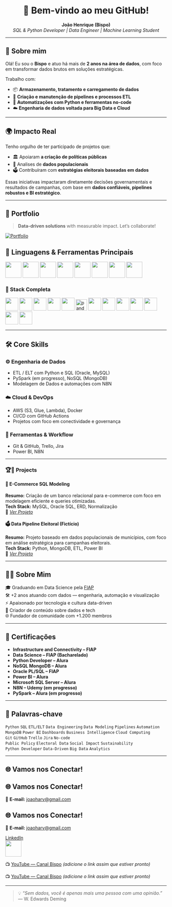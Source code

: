 <h1 align="center">🚀 Bem-vindo ao meu GitHub!</h1>

<p align="center">
  <strong>João Henrique (Bispo)</strong><br>
  <em>SQL & Python Developer | Data Engineer | Machine Learning Student</em>
</p>

---

## 🎯 Sobre mim

Olá! Eu sou o **Bispo** e atuo há mais de **2 anos na área de dados**, com foco em transformar dados brutos em soluções estratégicas.

Trabalho com:

- 📦 **Armazenamento, tratamento e carregamento de dados**
- 🔁 **Criação e manutenção de pipelines e processos ETL**
- 🤖 **Automatizações com Python e ferramentas no-code**
- ☁️ **Engenharia de dados voltada para Big Data e Cloud**

---

## 🌍 Impacto Real

Tenho orgulho de ter participado de projetos que:

- 🏛️ Apoiaram **a criação de políticas públicas**
- 🧮 Analises de **dados populacionais**
- 🗳️ Contribuíram com **estratégias eleitorais baseadas em dados**

Essas iniciativas impactaram diretamente decisões governamentais e resultados de campanhas, com base em **dados confiáveis, pipelines robustos e BI estratégico**.


---

## :star2: **Portfolio**
> **Data-driven solutions** with measurable impact. Let’s collaborate!  

[![Portfolio](https://img.shields.io/badge/Portfolio-João%20Harv%20Bispo-blue?style=flat-square&logo=firefox)](https://joaoharvbispo.github.io)  

## 🐍 Linguagens & Ferramentas Principais

<img width=50 src="https://cdn.jsdelivr.net/gh/devicons/devicon@latest/icons/python/python-original-wordmark.svg" />
          
<img width=50 src="https://cdn.jsdelivr.net/gh/devicons/devicon@latest/icons/azuresqldatabase/azuresqldatabase-original.svg" />

 <img width=50 src="https://cdn.jsdelivr.net/gh/devicons/devicon@latest/icons/amazonwebservices/amazonwebservices-original-wordmark.svg" />

<img width=50 src="https://cdn.jsdelivr.net/gh/devicons/devicon@latest/icons/apachespark/apachespark-original-wordmark.svg" />


<img width=50 src="https://cdn.jsdelivr.net/gh/devicons/devicon@latest/icons/apacheairflow/apacheairflow-original-wordmark.svg" />

<img width=50 src="https://cdn.jsdelivr.net/gh/devicons/devicon@latest/icons/mongodb/mongodb-original-wordmark.svg" />
          
          


<img width=50 src="https://cdn.jsdelivr.net/gh/devicons/devicon@latest/icons/docker/docker-original-wordmark.svg" />
          

<img width=50 src="https://cdn.jsdelivr.net/gh/devicons/devicon@latest/icons/git/git-original-wordmark.svg" />


### 🧰 Stack Completa
  <img height=40 width=40 src="https://cdn.jsdelivr.net/gh/devicons/devicon@latest/icons/git/git-original-wordmark.svg" />
  <img height=40 width=40 src="https://cdn.jsdelivr.net/gh/devicons/devicon@latest/icons/mongodb/mongodb-original-wordmark.svg" />
  <img height=40 width=40 src="https://cdn.jsdelivr.net/gh/devicons/devicon@latest/icons/oracle/oracle-original.svg" />
  
  <img height=40 width=40 src="https://cdn.jsdelivr.net/gh/devicons/devicon@latest/icons/microsoftsqlserver/microsoftsqlserver-original-wordmark.svg" />

  <img height=40 width=40 src="https://cdn.jsdelivr.net/gh/devicons/devicon@latest/icons/mysql/mysql-original-wordmark.svg" />

  <img src="https://cdn.jsdelivr.net/gh/devicons/devicon/icons/pandas/pandas-original.svg" height="35" alt="pandas logo"  />


  <img height=40 width=40 src="https://cdn.jsdelivr.net/gh/devicons/devicon@latest/icons/numpy/numpy-original-wordmark.svg" />

  <img height=40 width=40 src="https://cdn.jsdelivr.net/gh/devicons/devicon@latest/icons/matplotlib/matplotlib-original-wordmark.svg" />

  <img height=40 width=40 src="https://cdn.jsdelivr.net/gh/devicons/devicon@latest/icons/plotly/plotly-original-wordmark.svg" />

  <img height=40 width=40 src="https://cdn.jsdelivr.net/gh/devicons/devicon@latest/icons/scikitlearn/scikitlearn-original.svg" />
  <img width=40 width=40 src="https://cdn.jsdelivr.net/gh/devicons/devicon@latest/icons/tensorflow/tensorflow-original.svg" />
  <img height=40 width=40 src="https://cdn.jsdelivr.net/gh/devicons/devicon@latest/icons/anaconda/anaconda-original-wordmark.svg" />
  <img height=40 width=40 src="https://cdn.jsdelivr.net/gh/devicons/devicon@latest/icons/bash/bash-plain.svg" />

---
## 🛠️ Core Skills

### ⚙️ Engenharia de Dados
- ETL / ELT com Python e SQL (Oracle, MySQL)
- PySpark (em progresso), NoSQL (MongoDB)
- Modelagem de Dados e automações com N8N

### ☁️ Cloud & DevOps
- AWS (S3, Glue, Lambda), Docker 
- CI/CD com GitHub Actions  
- Projetos com foco em conectividade e governança

### 🧰 Ferramentas & Workflow
- Git & GitHub, Trello, Jira  
- Power BI, N8N




---

### :trophy:📁 **Projects**

#### 🛒 E-Commerce SQL Modeling  
**Resumo:** Criação de um banco relacional para e-commerce com foco em modelagem eficiente e queries otimizadas.  
**Tech Stack:** MySQL, Oracle SQL, ERD, Normalização  
🔗 *[Ver Projeto](#)*

#### 🗳️ Data Pipeline Eleitoral (Fictício)  
**Resumo:** Projeto baseado em dados populacionais de municípios, com foco em análise estratégica para campanhas eleitorais.  
**Tech Stack:** Python, MongoDB, ETL, Power BI  
🔗 *[Ver Projeto](#)*

---

## 👨‍💻 Sobre Mim

🎓 Graduando em Data Science pela [FIAP](https://www.fiap.com.br/)  
🛠️ +2 anos atuando com dados — engenharia, automação e visualização  
⚡ Apaixonado por tecnologia e cultura data-driven  
📢 Criador de conteúdo sobre dados e tech  
🌐 Fundador de comunidade com +1.200 membros

---

## 📜 Certificações

- **Infrastructure and Connectivity – FIAP**  
- **Data Science – FIAP (Bacharelado)**  
- **Python Developer – Alura**  
- **NoSQL MongoDB – Alura**  
- **Oracle PL/SQL – FIAP**  
- **Power BI – Alura**  
- **Microsoft SQL Server – Alura**  
- **N8N – Udemy (em progresso)**  
- **PySpark – Alura (em progresso)**  

---


## 🧩 Palavras-chave

`Python` `SQL` `ETL/ELT` `Data Engineering` `Data Modeling` `Pipelines` `Automation`  
`MongoDB` `Power BI` `Dashboards` `Business Intelligence` `Cloud Computing`  
`Git` `GitHub` `Trello` `Jira` `No-code`  
`Public Policy` `Electoral Data` `Social Impact` `Sustainability`  
`Python Developer` `Data-Driven` `Big Data` `Analytics`


---

## 🌐 Vamos nos Conectar!
## 🌐 Vamos nos Conectar!

📧 **E-mail:** joaoharv@gmail.com  

## 🌐 Vamos nos Conectar!

📧 **E-mail:** joaoharv@gmail.com  

[LinkedIn](https://www.linkedin.com/in/joaoharv/)  
<img src="https://cdn.jsdelivr.net/gh/devicons/devicon@latest/icons/linkedin/linkedin-original-wordmark.svg" width="50"/>

📺 [YouTube — Canal Bispo](#) *(adicione o link assim que estiver pronto)*

📺 [YouTube — Canal Bispo](#) *(adicione o link assim que estiver pronto)*

---

> 💡 *“Sem dados, você é apenas mais uma pessoa com uma opinião.”* — W. Edwards Deming
